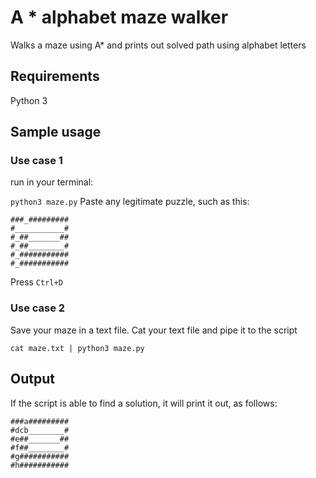 # A * alphabet maze walker

Walks a maze using A* and prints out solved path using alphabet letters

## Requirements
Python 3

## Sample usage

### Use case 1
run in your terminal:

`python3 maze.py`
Paste any legitimate puzzle, such as this:
~~~~
###_#########
#___________#
#_##_______##
#_##________#
#_###########
#_###########
~~~~
Press `Ctrl+D`

### Use case 2
Save your maze in a text file.
Cat your text file and pipe it to the script

`cat maze.txt | python3 maze.py`

## Output

If the script is able to find a solution, it will print it out, as follows:
~~~~
###a#########
#dcb________#
#e##_______##
#f##________#
#g###########
#h###########
~~~~
